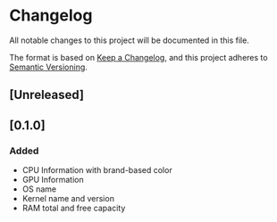 <!--
 Copyright (c) 2022 Yanderemine54
 
 This software is released under the MIT License.
 https://opensource.org/licenses/MIT
-->

# Changelog
All notable changes to this project will be documented in this file.

The format is based on [Keep a Changelog](https://keepachangelog.com/en/1.0.0/),
and this project adheres to [Semantic Versioning](https://semver.org/spec/v2.0.0.html).

## [Unreleased]

## [0.1.0]
### Added
- CPU Information with brand-based color
- GPU Information
- OS name
- Kernel name and version
- RAM total and free capacity
